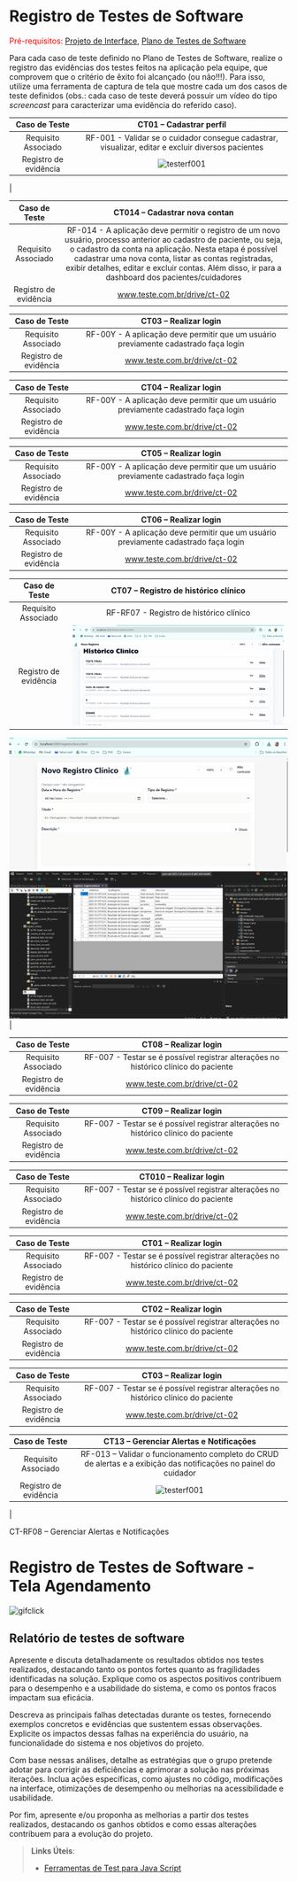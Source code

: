 # Registro de Testes de Software

<span style="color:red">Pré-requisitos: <a href="3-Projeto de Interface.md"> Projeto de Interface</a></span>, <a href="8-Plano de Testes de Software.md"> Plano de Testes de Software</a>

Para cada caso de teste definido no Plano de Testes de Software, realize o registro das evidências dos testes feitos na aplicação pela equipe, que comprovem que o critério de êxito foi alcançado (ou não!!!). Para isso, utilize uma ferramenta de captura de tela que mostre cada um dos casos de teste definidos (obs.: cada caso de teste deverá possuir um vídeo do tipo _screencast_ para caracterizar uma evidência do referido caso).

| **Caso de Teste** 	| **CT01 – Cadastrar perfil** 	|
|:---:	|:---:	|
|	Requisito Associado 	| RF-001 - Validar se o cuidador consegue cadastrar, visualizar, editar e excluir diversos pacientes |
|Registro de evidência | ![testerf001](https://github.com/user-attachments/assets/7d2b22c0-edfc-4763-b6d8-5d4bfa6b740e)
 |

| **Caso de Teste** 	| **CT014 – Cadastrar nova contan** 	|
|:---:	|:---:	|
|	Requisito Associado 	| RF-014 - A aplicação deve permitir o registro de um novo usuário, processo anterior ao cadastro de paciente, ou seja, o cadastro da conta na aplicação. Nesta etapa é possível cadastrar uma nova conta, listar as contas registradas, exibir detalhes, editar e excluir contas. Além disso, ir para a dashboard dos pacientes/cuidadores |
|Registro de evidência | www.teste.com.br/drive/ct-02 |

| **Caso de Teste** 	| **CT03 – Realizar login** 	|
|:---:	|:---:	|
|	Requisito Associado 	| RF-00Y - A aplicação deve permitir que um usuário previamente cadastrado faça login |
|Registro de evidência | www.teste.com.br/drive/ct-02 |

| **Caso de Teste** 	| **CT04 – Realizar login** 	|
|:---:	|:---:	|
|	Requisito Associado 	| RF-00Y - A aplicação deve permitir que um usuário previamente cadastrado faça login |
|Registro de evidência | www.teste.com.br/drive/ct-02 |

| **Caso de Teste** 	| **CT05 – Realizar login** 	|
|:---:	|:---:	|
|	Requisito Associado 	| RF-00Y - A aplicação deve permitir que um usuário previamente cadastrado faça login |
|Registro de evidência | www.teste.com.br/drive/ct-02 |

| **Caso de Teste** 	| **CT06 – Realizar login** 	|
|:---:	|:---:	|
|	Requisito Associado 	| RF-00Y - A aplicação deve permitir que um usuário previamente cadastrado faça login |
|Registro de evidência | www.teste.com.br/drive/ct-02 |

| **Caso de Teste** 	| **CT07 – Registro de histórico clínico** 	|
|:---:	|:---:	|
|	Requisito Associado 	| RF-RF07 - Registro de histórico clínico |
|Registro de evidência |<img src="https://github.com/ICEI-PUC-Minas-PMV-ADS/pmv-ads-2025-2-e2-proj-int-t2-g05-click-health/blob/f277335a0618f65e21717ba838ae8636eaa25243/docs/img/testedeedicao.gif" >  
<img src= "https://github.com/ICEI-PUC-Minas-PMV-ADS/pmv-ads-2025-2-e2-proj-int-t2-g05-click-health/blob/f277335a0618f65e21717ba838ae8636eaa25243/docs/img/testeregistroehistorico.gif">
<img src= "https://github.com/ICEI-PUC-Minas-PMV-ADS/pmv-ads-2025-2-e2-proj-int-t2-g05-click-health/blob/6ba0b7a2b33f808b82ca0b0a657b487278bb4e13/docs/img/bd%20registro%20clinico.png">
|

| **Caso de Teste** 	| **CT08 – Realizar login** 	|
|:---:	|:---:	|
|	Requisito Associado 	| RF-007 - Testar se é possível registrar alterações no histórico clínico do paciente |
|Registro de evidência | www.teste.com.br/drive/ct-02 |

| **Caso de Teste** 	| **CT09 – Realizar login** 	|
|:---:	|:---:	|
|	Requisito Associado 	| RF-007 - Testar se é possível registrar alterações no histórico clínico do paciente |
|Registro de evidência | www.teste.com.br/drive/ct-02 |

| **Caso de Teste** 	| **CT010 – Realizar login** 	|
|:---:	|:---:	|
|	Requisito Associado 	| RF-007 - Testar se é possível registrar alterações no histórico clínico do paciente |
|Registro de evidência | www.teste.com.br/drive/ct-02 |

| **Caso de Teste** 	| **CT01 – Realizar login** 	|
|:---:	|:---:	|
|	Requisito Associado 	| RF-007 - Testar se é possível registrar alterações no histórico clínico do paciente |
|Registro de evidência | www.teste.com.br/drive/ct-02 |

| **Caso de Teste** 	| **CT02 – Realizar login** 	|
|:---:	|:---:	|
|	Requisito Associado 	| RF-007 - Testar se é possível registrar alterações no histórico clínico do paciente |
|Registro de evidência | www.teste.com.br/drive/ct-02 |

| **Caso de Teste** 	| **CT03 – Realizar login** 	|
|:---:	|:---:	|
|	Requisito Associado 	| RF-007 - Testar se é possível registrar alterações no histórico clínico do paciente |
|Registro de evidência | www.teste.com.br/drive/ct-02 |

| **Caso de Teste** 	| **CT13 – Gerenciar Alertas e Notificações** 	|
|:---:	|:---:	|
|	Requisito Associado 	| RF-013 – Validar o funcionamento completo do CRUD de alertas e a exibição das notificações no painel do cuidador|
|Registro de evidência | ![testerf001]()
 |

CT-RF08 – Gerenciar Alertas e Notificações


# Registro de Testes de Software - Tela Agendamento

![gifclick](https://github.com/user-attachments/assets/7e24b74f-e9a9-4af4-b96a-d99fbf88b930)


## Relatório de testes de software

Apresente e discuta detalhadamente os resultados obtidos nos testes realizados, destacando tanto os pontos fortes quanto as fragilidades identificadas na solução. Explique como os aspectos positivos contribuem para o desempenho e a usabilidade do sistema, e como os pontos fracos impactam sua eficácia.

Descreva as principais falhas detectadas durante os testes, fornecendo exemplos concretos e evidências que sustentem essas observações. Explicite os impactos dessas falhas na experiência do usuário, na funcionalidade do sistema e nos objetivos do projeto.

Com base nessas análises, detalhe as estratégias que o grupo pretende adotar para corrigir as deficiências e aprimorar a solução nas próximas iterações. Inclua ações específicas, como ajustes no código, modificações na interface, otimizações de desempenho ou melhorias na acessibilidade e usabilidade.

Por fim, apresente e/ou proponha as melhorias a partir dos testes realizados, destacando os ganhos obtidos e como essas alterações contribuem para a evolução do projeto.

> **Links Úteis**:
> - [Ferramentas de Test para Java Script](https://geekflare.com/javascript-unit-testing/)
